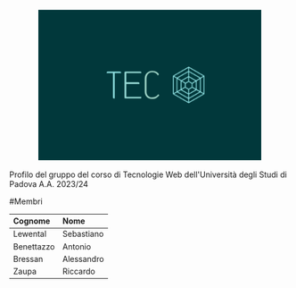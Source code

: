 <p align="center">
  <img width="400" src="tec_web_logo1.png">
</p>

Profilo del gruppo del corso di Tecnologie Web dell'Università degli Studi di Padova A.A. 2023/24

#Membri

| Cognome      | Nome             
| :----------- | :--------------  
| Lewental     | Sebastiano      
| Benettazzo   | Antonio         
| Bressan      | Alessandro      
| Zaupa        | Riccardo        
